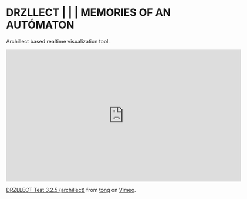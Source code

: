 
# DRZLLECT  |  |  |  MEMORIES OF AN AUTÓMATON

Archillect based realtime visualization tool.

<iframe src="https://player.vimeo.com/video/165793928" width="640" height="360" frameborder="0" webkitallowfullscreen mozallowfullscreen allowfullscreen></iframe>
<p><a href="https://vimeo.com/165793928">DRZLLECT Test 3.2.5 (archillect)</a> from <a href="https://vimeo.com/user3560484">tong</a> on <a href="https://vimeo.com">Vimeo</a>.</p>
